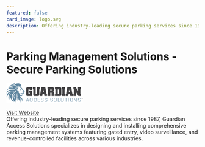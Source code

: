 ```yaml
---
featured: false
card_image: logo.svg
description: Offering industry-leading secure parking services since 1987, Guardian Access Solutions specializes in designing and installing comprehensive parking management systems featuring gated entry, video surveillance, and revenue-controlled facilities across various industries.
---
```


# Parking Management Solutions - Secure Parking Solutions
<img src="logo.svg" alt="Logo" style="max-width: 200px; height: auto;">

<a href="https://guardianaccess.com/service/secure-parking/">Visit Website</a>  
Offering industry-leading secure parking services since 1987, Guardian Access Solutions specializes in designing and installing comprehensive parking management systems featuring gated entry, video surveillance, and revenue-controlled facilities across various industries.
